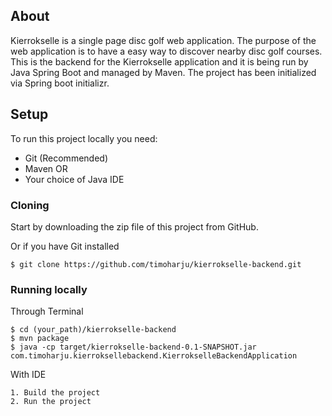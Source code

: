 ## About

Kierrokselle is a single page disc golf web application. The purpose of the web application is to have a easy way to discover nearby disc golf courses.
This is the backend for the Kierrokselle application and it is being run by Java Spring Boot and managed by Maven. The project has been initialized via Spring boot initializr. 

## Setup

To run this project locally you need:

* Git (Recommended)
* Maven OR
* Your choice of Java IDE

### Cloning

Start by downloading the zip file of this project from GitHub.

Or if you have Git installed

```
$ git clone https://github.com/timoharju/kierrokselle-backend.git
```

### Running locally

Through Terminal
```
$ cd (your_path)/kierrokselle-backend
$ mvn package
$ java -cp target/kierrokselle-backend-0.1-SNAPSHOT.jar com.timoharju.kierroksellebackend.KierrokselleBackendApplication
```
With IDE
```
1. Build the project 
2. Run the project
```
